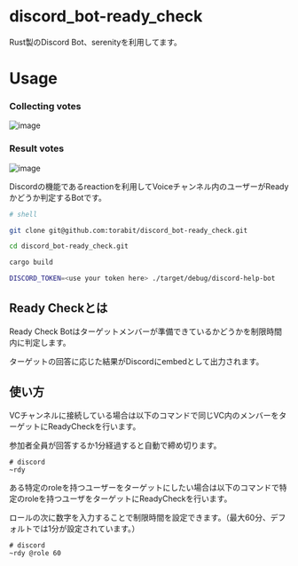 # discord_bot-ready_check
Rust製のDiscord Bot、serenityを利用してます。

# Usage
### Collecting votes
![image](https://github.com/torabit/discord_bot-ready_check/assets/82490317/00962d48-9996-4bd8-ab1a-ad1db88ce824)
### Result votes
![image](https://github.com/torabit/discord_bot-ready_check/assets/82490317/5941be8d-7681-4630-9407-d42d4949c7c8)


Discordの機能であるreactionを利用してVoiceチャンネル内のユーザーがReadyかどうか判定するBotです。
```zsh
# shell

git clone git@github.com:torabit/discord_bot-ready_check.git

cd discord_bot-ready_check.git

cargo build

DISCORD_TOKEN=<use your token here> ./target/debug/discord-help-bot
```
## Ready Checkとは
Ready Check Botはターゲットメンバーが準備できているかどうかを制限時間内に判定します。

ターゲットの回答に応じた結果がDiscordにembedとして出力されます。

## 使い方
VCチャンネルに接続している場合は以下のコマンドで同じVC内のメンバーをターゲットにReadyCheckを行います。

参加者全員が回答するか1分経過すると自動で締め切ります。
```command
# discord
~rdy
```

ある特定のroleを持つユーザーをターゲットにしたい場合は以下のコマンドで特定のroleを持つユーザをターゲットにReadyCheckを行います。

ロールの次に数字を入力することで制限時間を設定できます。（最大60分、デフォルトでは1分が設定されています。）
```command
# discord
~rdy @role 60
```

